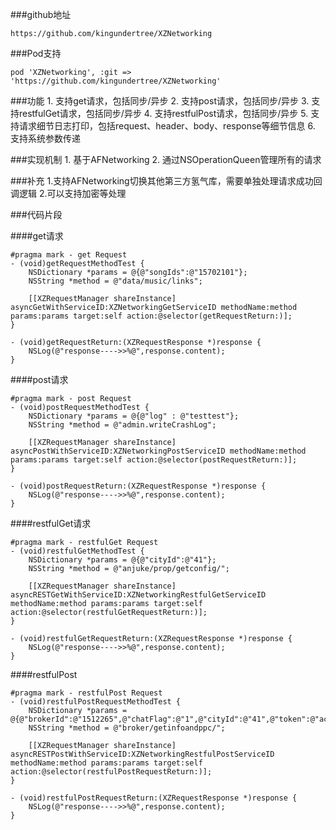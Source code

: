 ###github地址

	https://github.com/kingundertree/XZNetworking

###Pod支持

	pod 'XZNetworking', :git => 'https://github.com/kingundertree/XZNetworking'

###功能
	1. 支持get请求，包括同步/异步
	2. 支持post请求，包括同步/异步
	3. 支持restfulGet请求，包括同步/异步
	4. 支持restfulPost请求，包括同步/异步
	5. 支持请求细节日志打印，包括request、header、body、response等细节信息
	6. 支持系统参数传递

###实现机制
	1. 基于AFNetworking
	2. 通过NSOperationQueen管理所有的请求

###补充
	1.支持AFNetworking切换其他第三方氢气库，需要单独处理请求成功回调逻辑
	2.可以支持加密等处理

###代码片段	

####get请求

	#pragma mark - get Request
	- (void)getRequestMethodTest {
	    NSDictionary *params = @{@"songIds":@"15702101"};
	    NSString *method = @"data/music/links";
	    
	    [[XZRequestManager shareInstance] asyncGetWithServiceID:XZNetworkingGetServiceID methodName:method params:params target:self action:@selector(getRequestReturn:)];
	}
	
	- (void)getRequestReturn:(XZRequestResponse *)response {
	    NSLog(@"response---->>%@",response.content);
	}
	
####post请求

	#pragma mark - post Request
	- (void)postRequestMethodTest {
	    NSDictionary *params = @{@"log" : @"testtest"};
	    NSString *method = @"admin.writeCrashLog";
	    
	    [[XZRequestManager shareInstance] asyncPostWithServiceID:XZNetworkingPostServiceID methodName:method params:params target:self action:@selector(postRequestReturn:)];
	}
	
	- (void)postRequestReturn:(XZRequestResponse *)response {
	    NSLog(@"response---->>%@",response.content);
	}

####restfulGet请求

	#pragma mark - restfulGet Request
	- (void)restfulGetMethodTest {
	    NSDictionary *params = @{@"cityId":@"41"};
	    NSString *method = @"anjuke/prop/getconfig/";
	    
	    [[XZRequestManager shareInstance] asyncRESTGetWithServiceID:XZNetworkingRestfulGetServiceID methodName:method params:params target:self action:@selector(restfulGetRequestReturn:)];
	}
	
	- (void)restfulGetRequestReturn:(XZRequestResponse *)response {
	    NSLog(@"response---->>%@",response.content);
	}
	
####restfulPost

	#pragma mark - restfulPost Request
	- (void)restfulPostRequestMethodTest {
	    NSDictionary *params = @{@"brokerId":@"1512265",@"chatFlag":@"1",@"cityId":@"41",@"token":@"ac69cf3c7cd1c116f41e5686928bfef6"};
	    NSString *method = @"broker/getinfoandppc/";
	    
	    [[XZRequestManager shareInstance] asyncRESTPostWithServiceID:XZNetworkingRestfulPostServiceID methodName:method params:params target:self action:@selector(restfulPostRequestReturn:)];
	}
	
	- (void)restfulPostRequestReturn:(XZRequestResponse *)response {
	    NSLog(@"response---->>%@",response.content);
	}
